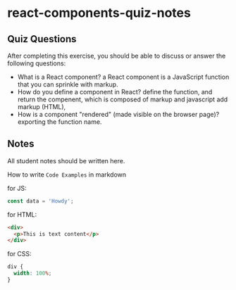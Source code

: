 # react-components-quiz-notes

## Quiz Questions

After completing this exercise, you should be able to discuss or answer the following questions:

- What is a React component?
  a React component is a JavaScript function that you can sprinkle with markup.
- How do you define a component in React?
  define the function, and return the compenent, which is composed of markup and javascript add markup (HTML),
- How is a component "rendered" (made visible on the browser page)?
  exporting the function name.

## Notes

All student notes should be written here.

How to write `Code Examples` in markdown

for JS:

```javascript
const data = 'Howdy';
```

for HTML:

```html
<div>
  <p>This is text content</p>
</div>
```

for CSS:

```css
div {
  width: 100%;
}
```

